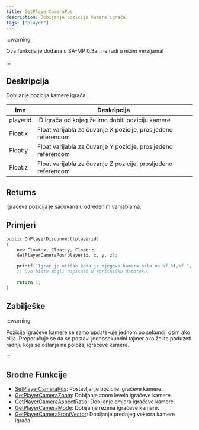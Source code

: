 ```yaml
---
title: GetPlayerCameraPos
description: Dobijanje pozicije kamere igrača.
tags: ["player"]
---
```


:::warning

Ova funkcija je dodana u SA-MP 0.3a i ne radi u nižim verzijama!

:::

## Deskripcija

Dobijanje pozicija kamere igrača.

| Ime      | Deskripcija                                                    |
| -------- | -------------------------------------------------------------- |
| playerid | ID igrača od kojeg želimo dobiti poziciju kamere               |
| Float:x  | Float varijabla za čuvanje X pozicije, prosljeđeno referencom  |
| Float:y  | Float varijabla za čuvanje Y pozicije, prosljeđeno referencom  |
| Float:z  | Float varijabla za čuvanje Z pozicije, prosljeđeno referencom  |

## Returns

Igračeva pozicija je sačuvana u određenim varijablama.

## Primjeri

```c
public OnPlayerDisconnect(playerid)
{
    new Float:x, Float:y, Float:z;
    GetPlayerCameraPos(playerid, x, y, z);

    printf("Igrač je otišao kada je njegova kamera bila na %f,%f,%f.", x, y, z);
    // Ovo biste mogli napisati u korisničku datoteku.

    return 1;
}
```

## Zabilješke

:::warning

Pozicija igračeve kamere se samo update-uje jednom po sekundi, osim ako cilja. Preporučuje se da se postavi jednosekundni tajmer ako želite poduzeti radnju koja se oslanja na položaj igračeve kamere.

:::

## Srodne Funkcije

- [SetPlayerCameraPos](SetPlayerCameraPos): Postavljanje pozicije igračeve kamere.
- [GetPlayerCameraZoom](GetPlayerCameraZoom): Dobijanje zoom levela igračeve kamere.
- [GetPlayerCameraAspectRatio](GetPlayerCameraAspectRation): Dobijanje omjera igračeve kamere.
- [GetPlayerCameraMode](GetplayerCameraMode): Dobijanje režima igračeve kamere.
- [GetPlayerCameraFrontVector](GetPlayerCameraFrontVector): Dobijanje prednjeg vektora kamere igrača.

